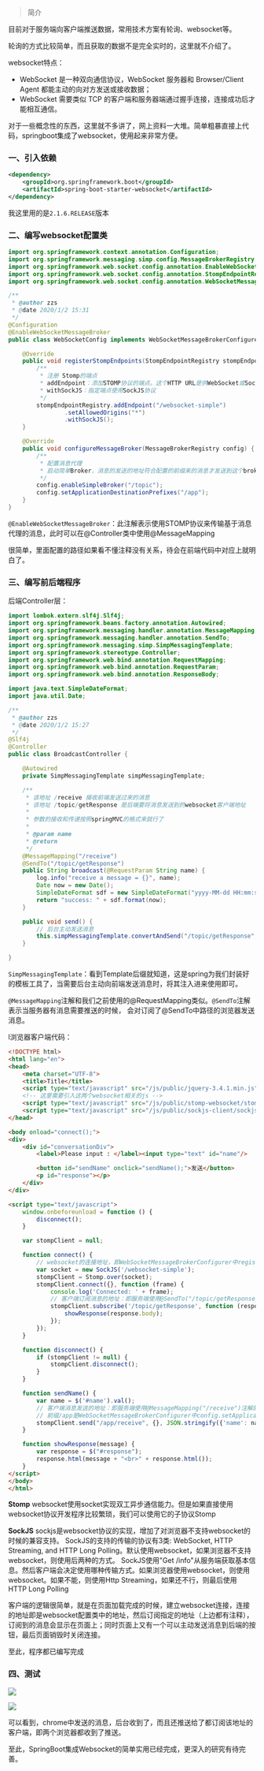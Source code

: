 > 简介

​	目前对于服务端向客户端推送数据，常用技术方案有轮询、websocket等。

轮询的方式比较简单，而且获取的数据不是完全实时的，这里就不介绍了。

websocket特点：

- WebSocket 是一种双向通信协议，WebSocket 服务器和 Browser/Client Agent 都能主动的向对方发送或接收数据；
- WebSocket 需要类似 TCP 的客户端和服务器端通过握手连接，连接成功后才能相互通信。



对于一些概念性的东西，这里就不多讲了，网上资料一大堆。简单粗暴直接上代码，springboot集成了websocket，使用起来非常方便。



### 一、引入依赖

```xml
<dependency>
    <groupId>org.springframework.boot</groupId>
    <artifactId>spring-boot-starter-websocket</artifactId>
</dependency>
```

我这里用的是`2.1.6.RELEASE`版本

### 二、编写websocket配置类

```java
import org.springframework.context.annotation.Configuration;
import org.springframework.messaging.simp.config.MessageBrokerRegistry;
import org.springframework.web.socket.config.annotation.EnableWebSocketMessageBroker;
import org.springframework.web.socket.config.annotation.StompEndpointRegistry;
import org.springframework.web.socket.config.annotation.WebSocketMessageBrokerConfigurer;

/**
 * @author zzs
 * @date 2020/1/2 15:31
 */
@Configuration
@EnableWebSocketMessageBroker
public class WebSocketConfig implements WebSocketMessageBrokerConfigurer {

    @Override
    public void registerStompEndpoints(StompEndpointRegistry stompEndpointRegistry) {
        /**
         * 注册 Stomp的端点
         * addEndpoint：添加STOMP协议的端点。这个HTTP URL是供WebSocket或SockJS客户端访问的地址
         * withSockJS：指定端点使用SockJS协议
         */
        stompEndpointRegistry.addEndpoint("/websocket-simple")
                .setAllowedOrigins("*")
                .withSockJS();
    }

    @Override
    public void configureMessageBroker(MessageBrokerRegistry config) {
        /**
         * 配置消息代理
         * 启动简单Broker，消息的发送的地址符合配置的前缀来的消息才发送到这个broker
         */
        config.enableSimpleBroker("/topic");
        config.setApplicationDestinationPrefixes("/app");
    }
}
```

`@EnableWebSocketMessageBroker`：此注解表示使用STOMP协议来传输基于消息代理的消息，此时可以在@Controller类中使用@MessageMapping

很简单，里面配置的路径如果看不懂注释没有关系，待会在前端代码中对应上就明白了。



### 三、编写前后端程序

后端Controller层：

```java
import lombok.extern.slf4j.Slf4j;
import org.springframework.beans.factory.annotation.Autowired;
import org.springframework.messaging.handler.annotation.MessageMapping;
import org.springframework.messaging.handler.annotation.SendTo;
import org.springframework.messaging.simp.SimpMessagingTemplate;
import org.springframework.stereotype.Controller;
import org.springframework.web.bind.annotation.RequestMapping;
import org.springframework.web.bind.annotation.RequestParam;
import org.springframework.web.bind.annotation.ResponseBody;

import java.text.SimpleDateFormat;
import java.util.Date;

/**
 * @author zzs
 * @date 2020/1/2 15:27
 */
@Slf4j
@Controller
public class BroadcastController {

    @Autowired
    private SimpMessagingTemplate simpMessagingTemplate;

    /**
     * 该地址 /receive 接收前端发送过来的消息
     * 该地址 /topic/getResponse 是后端要将消息发送到的websocket客户端地址
     *
     * 参数的接收和传递按照springMVC的格式来就行了
     * 
     * @param name
     * @return
     */    
    @MessageMapping("/receive")
    @SendTo("/topic/getResponse")
    public String broadcast(@RequestParam String name) {
        log.info("receive a message = {}", name);
        Date now = new Date();
        SimpleDateFormat sdf = new SimpleDateFormat("yyyy-MM-dd HH:mm:ss.SSS");
        return "success: " + sdf.format(now);
    }

    public void send() {
        // 后台主动发送消息
        this.simpMessagingTemplate.convertAndSend("/topic/getResponse", "时间：" + new Date());
    }

}
```

`SimpMessagingTemplate`：看到Template后缀就知道，这是spring为我们封装好的模板工具了，当需要后台主动向前端发送消息时，将其注入进来使用即可。

`@MessageMapping`注解和我们之前使用的@RequestMapping类似。`@SendTo`注解表示当服务器有消息需要推送的时候， 会对订阅了@SendTo中路径的浏览器发送消息。



l浏览器客户端代码：

```html
<!DOCTYPE html>
<html lang="en">
<head>
    <meta charset="UTF-8">
    <title>Title</title>
    <script type="text/javascript" src="/js/public/jquery-3.4.1.min.js"></script>
    <!-- 这里需要引入这两个websocket相关的js -->
    <script type="text/javascript" src="/js/public/stomp-websocket/stomp.min.js"></script>
    <script type="text/javascript" src="/js/public/sockjs-client/sockjs.min.js"></script>
</head>

<body onload="connect();">
<div>
    <div id="conversationDiv">
        <label>Please input : </label><input type="text" id="name"/>

        <button id="sendName" onclick="sendName();">发送</button>
        <p id="response"></p>
    </div>
</div>

<script type="text/javascript">
    window.onbeforeunload = function () {
        disconnect();
    }

    var stompClient = null;

    function connect() {
        // websocket的连接地址，即WebSocketMessageBrokerConfigurer中registry.addEndpoint("/websocket-simple")配置的地址
        var socket = new SockJS('/websocket-simple');
        stompClient = Stomp.over(socket);
        stompClient.connect({}, function (frame) {
            console.log('Connected: ' + frame);
            // 客户端订阅消息的地址：即服务端使用@SendTo("/topic/getResponse")注解的里配置的值
            stompClient.subscribe('/topic/getResponse', function (response) {
                showResponse(response.body);
            });
        });
    }

    function disconnect() {
        if (stompClient != null) {
            stompClient.disconnect();
        }
    }

    function sendName() {
        var name = $('#name').val();
        // 客户端消息发送的地址：即服务端使用@MessageMapping("/receive")注解的里配置的值
        // 前缀/app是WebSocketMessageBrokerConfigurer中config.setApplicationDestinationPrefixes("/app")配置的值
        stompClient.send("/app/receive", {}, JSON.stringify({'name': name}));
    }

    function showResponse(message) {
        var response = $("#response");
        response.html(message + "<br>" + response.html());
    }
</script>
</body>
</html>
```

**Stomp** websocket使用socket实现双工异步通信能力。但是如果直接使用websocket协议开发程序比较繁琐，我们可以使用它的子协议Stomp

**SockJS** sockjs是websocket协议的实现，增加了对浏览器不支持websocket的时候的兼容支持。 SockJS的支持的传输的协议有3类: WebSocket, HTTP Streaming, and HTTP Long Polling。默认使用websocket，如果浏览器不支持websocket，则使用后两种的方式。 SockJS使用"Get /info"从服务端获取基本信息。然后客户端会决定使用哪种传输方式。如果浏览器使用websocket，则使用websocket。如果不能，则使用Http Streaming，如果还不行，则最后使用 HTTP Long Polling



客户端的逻辑很简单，就是在页面加载完成的时候，建立websocket连接，连接的地址即是websocket配置类中的地址，然后订阅指定的地址（上边都有注释），订阅到的消息会显示在页面上；同时页面上又有一个可以主动发送消息到后端的按钮，最后页面销毁时关闭连接。



至此，程序都已编写完成

### 四、测试

![](/img/01.png)

![](/img/02.png)

可以看到，chrome中发送的消息，后台收到了，而且还推送给了都订阅该地址的客户端，即两个浏览器都收到了推送。



至此，SpringBoot集成Websocket的简单实用已经完成，更深入的研究有待完善。